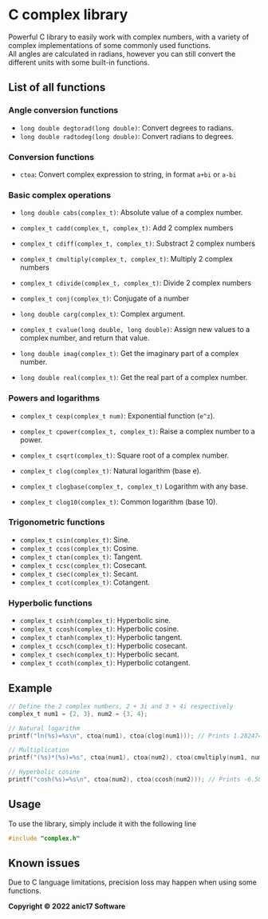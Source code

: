 # C complex library

Powerful C library to easily work with complex numbers, with a variety of complex implementations of some commonly used functions.  
All angles are calculated in radians, however you can still convert the different units with some built-in functions.

## List of all functions

### Angle conversion functions
 - `long double degtorad(long double)`: Convert degrees to radians.  
 - `long double radtodeg(long double)`: Convert radians to degrees.  

### Conversion functions
 - `ctoa`: Convert complex expression to string, in format `a+bi` or `a-bi`

### Basic complex operations
 - `long double cabs(complex_t)`: Absolute value of a complex number.  
 - `complex_t cadd(complex_t, complex_t)`: Add 2 complex numbers
 - `complex_t cdiff(complex_t, complex_t)`: Substract 2 complex numbers
 - `complex_t cmultiply(complex_t, complex_t)`: Multiply 2 complex numbers
 - `complex_t cdivide(complex_t, complex_t)`: Divide 2 complex numbers
 - `complex_t conj(complex_t)`: Conjugate of a number
 - `long double carg(complex_t)`: Complex argument.

 - `complex_t cvalue(long double, long double)`: Assign new values to a complex number, and return that value.  

 - `long double imag(complex_t)`: Get the imaginary part of a complex number.  
 - `long double real(complex_t)`: Get the real part of a complex number.

### Powers and logarithms

 - `complex_t cexp(complex_t num)`: Exponential function (`e^z`).
 - `complex_t cpower(complex_t, complex_t)`: Raise a complex number to a power.
 - `complex_t csqrt(complex_t)`: Square root of a complex number.

 - `complex_t clog(complex_t)`: Natural logarithm (base e).
 - `complex_t clogbase(complex_t, complex_t)` Logarithm with any base.
 - `complex_t clog10(complex_t)`: Common logarithm (base 10).

### Trigonometric functions

 - `complex_t csin(complex_t)`: Sine.  
 - `complex_t ccos(complex_t)`: Cosine.  
 - `complex_t ctan(complex_t)`: Tangent.  
 - `complex_t ccsc(complex_t)`: Cosecant.  
 - `complex_t csec(complex_t)`: Secant.  
 - `complex_t ccot(complex_t)`: Cotangent.  

### Hyperbolic functions

 - `complex_t csinh(complex_t)`: Hyperbolic sine.  
 - `complex_t ccosh(complex_t)`: Hyperbolic cosine.  
 - `complex_t ctanh(complex_t)`: Hyperbolic tangent.  
 - `complex_t ccsch(complex_t)`: Hyperbolic cosecant.  
 - `complex_t csech(complex_t)`: Hyperbolic secant.  
 - `complex_t ccoth(complex_t)`: Hyperbolic cotangent.  

## Example

```c
// Define the 2 complex numbers, 2 + 3i and 3 + 4i respectively
complex_t num1 = {2, 3}, num2 = {3, 4};

// Natural logarithm
printf("ln(%s)=%s\n", ctoa(num1), ctoa(clog(num1))); // Prints 1.2824747+0.98279372i

// Multiplication
printf("(%s)*(%s)=%s", ctoa(num1), ctoa(num2), ctoa(cmultiply(num1, num2))); // Prints -6+17i

// Hyperbolic cosine
printf("cosh(%s)=%s\n", ctoa(num2), ctoa(ccosh(num2))); // Prints -6.580663-7.5815527i
```

## Usage
To use the library, simply include it with the following line
```c
#include "complex.h"
```

## Known issues

Due to C language limitations, precision loss may happen when using some functions.

**Copyright &copy; 2022 anic17 Software**